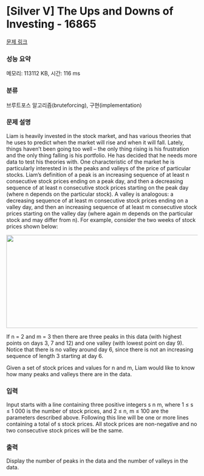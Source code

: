 # [Silver V] The Ups and Downs of Investing - 16865 

[문제 링크](https://www.acmicpc.net/problem/16865) 

### 성능 요약

메모리: 113112 KB, 시간: 116 ms

### 분류

브루트포스 알고리즘(bruteforcing), 구현(implementation)

### 문제 설명

<p>Liam is heavily invested in the stock market, and has various theories that he uses to predict when the market will rise and when it will fall. Lately, things haven’t been going too well – the only thing rising is his frustration and the only thing falling is his portfolio. He has decided that he needs more data to test his theories with. One characteristic of the market he is particularly interested in is the peaks and valleys of the price of particular stocks. Liam’s definition of a peak is an increasing sequence of at least n consecutive stock prices ending on a peak day, and then a decreasing sequence of at least n consecutive stock prices starting on the peak day (where n depends on the particular stock). A valley is analogous: a decreasing sequence of at least m consecutive stock prices ending on a valley day, and then an increasing sequence of at least m consecutive stock prices starting on the valley day (where again m depends on the particular stock and may differ from n). For example, consider the two weeks of stock prices shown below:</p>

<p style="text-align: center;"><img alt="" src="" style="width: 566px; height: 245px;"></p>

<p>If n = 2 and m = 3 then there are three peaks in this data (with highest points on days 3, 7 and 12) and one valley (with lowest point on day 9). Notice that there is no valley around day 6, since there is not an increasing sequence of length 3 starting at day 6.</p>

<p>Given a set of stock prices and values for n and m, Liam would like to know how many peaks and valleys there are in the data.</p>

### 입력 

 <p>Input starts with a line containing three positive integers s n m, where 1 ≤ s ≤ 1 000 is the number of stock prices, and 2 ≤ n, m ≤ 100 are the parameters described above. Following this line will be one or more lines containing a total of s stock prices. All stock prices are non-negative and no two consecutive stock prices will be the same.</p>

### 출력 

 <p>Display the number of peaks in the data and the number of valleys in the data.</p>

